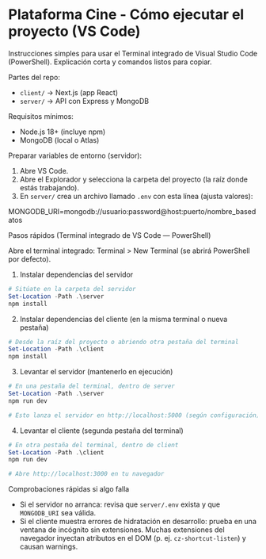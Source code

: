 # Plataforma Cine - Cómo ejecutar el proyecto (VS Code)

Instrucciones simples para usar el Terminal integrado de Visual Studio Code (PowerShell). Explicación corta y comandos listos para copiar.

Partes del repo:

- `client/` → Next.js (app React)
- `server/` → API con Express y MongoDB

Requisitos mínimos:

- Node.js 18+ (incluye npm)
- MongoDB (local o Atlas)

Preparar variables de entorno (servidor):

1. Abre VS Code.
2. Abre el Explorador y selecciona la carpeta del proyecto (la raíz donde estás trabajando).
3. En `server/` crea un archivo llamado `.env` con esta línea (ajusta valores):

MONGODB_URI=mongodb://usuario:password@host:puerto/nombre_basedatos

Pasos rápidos (Terminal integrado de VS Code — PowerShell)

Abre el terminal integrado: Terminal > New Terminal (se abrirá PowerShell por defecto).

1) Instalar dependencias del servidor

```powershell
# Sitúate en la carpeta del servidor
Set-Location -Path .\server
npm install
```

2) Instalar dependencias del cliente (en la misma terminal o nueva pestaña)

```powershell
# Desde la raíz del proyecto o abriendo otra pestaña del terminal
Set-Location -Path .\client
npm install
```

3) Levantar el servidor (mantenerlo en ejecución)

```powershell
# En una pestaña del terminal, dentro de server
Set-Location -Path .\server
npm run dev

# Esto lanza el servidor en http://localhost:5000 (según configuración)
```

4) Levantar el cliente (segunda pestaña del terminal)

```powershell
# En otra pestaña del terminal, dentro de client
Set-Location -Path .\client
npm run dev

# Abre http://localhost:3000 en tu navegador
```

Comprobaciones rápidas si algo falla

- Si el servidor no arranca: revisa que `server/.env` exista y que `MONGODB_URI` sea válida.
- Si el cliente muestra errores de hidratación en desarrollo: prueba en una ventana de incógnito sin extensiones. Muchas extensiones del navegador inyectan atributos en el DOM (p. ej. `cz-shortcut-listen`) y causan warnings.

